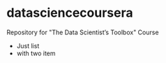 # datasciencecoursera
Repository for "The Data Scientist’s Toolbox" Course

* Just list
* with two item

